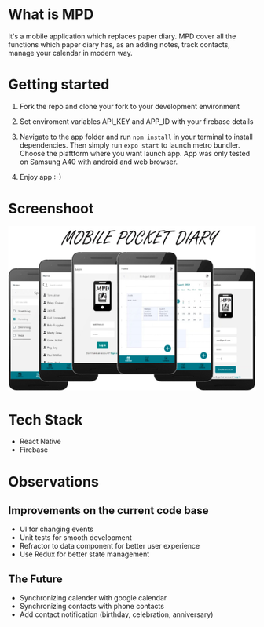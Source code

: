 # What is MPD

It's a mobile application which replaces paper diary. MPD cover all the functions which paper diary has, as an adding notes, track contacts, manage your calendar in modern way.

# Getting started

1. Fork the repo and clone your fork to your development environment
2. Set enviroment variables API_KEY and APP_ID with your firebase details

3. Navigate to the app folder and run `npm install` in your terminal to install dependencies. Then simply run `expo start` to launch metro bundler. Choose the plaftform where you want launch app. App was only tested on Samsung A40 with android and web browser.

4. Enjoy app :-)

# Screenshoot

![Create Quiz](/__screenshots/mpd_preview.jpg)

# Tech Stack

- React Native
- Firebase

# Observations

## Improvements on the current code base

- UI for changing events
- Unit tests for smooth development
- Refractor to data component for better user experience
- Use Redux for better state management

## The Future

- Synchronizing calender with google calendar
- Synchronizing contacts with phone contacts
- Add contact notification (birthday, celebration, anniversary)
